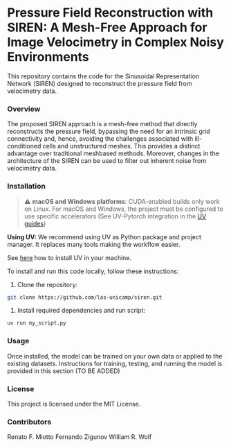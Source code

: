 # **Pressure Field Reconstruction with SIREN: A Mesh-Free Approach for Image Velocimetry in Complex Noisy Environments**

This repository contains the code for the Sinusoidal Representation Network (SIREN) designed to reconstruct the pressure field from velocimetry data.


### **Overview**

The proposed SIREN approach is a mesh-free method that directly reconstructs the pressure field, bypassing the need for an intrinsic grid connectivity and, hence, avoiding the challenges associated with ill-conditioned cells and unstructured meshes. This provides a distinct advantage over traditional meshbased methods. Moreover, changes in the architecture of the SIREN can be used to filter out inherent noise from velocimetry data. 


### **Installation**

> :warning: **macOS and Windows platforms**: CUDA-enabled builds only work on Linux.
> For macOS and Windows, the project must be configured to use specific accelerators (See UV-Pytorch integration in the [UV guides](https://docs.astral.sh/uv/guides/integration/pytorch/#using-a-pytorch-index))

**Using UV:**
We recommend using UV as Python package and project manager. It replaces many tools making the workflow easier.

See [here](https://docs.astral.sh/uv/getting-started/installation/) how to install UV in your machine.

To install and run this code locally, follow these instructions:
1. Clone the repository:
```bash
git clone https://github.com/las-unicamp/siren.git
```
1. Install required dependencies and run script:
```bash
uv run my_script.py
```

<!-- 2. Install required dependencies:
```bash
uv sync
```
1. Activate virtual environment
```bash
source .venv/bin/activate
``` -->

### **Usage**

Once installed, the model can be trained on your own data or applied to the existing datasets.
Instructions for training, testing, and running the model is provided in this section (TO BE ADDED)

### **License**

This project is licensed under the MIT License.


### **Contributors**

Renato F. Miotto
Fernando Zigunov
William R. Wolf
